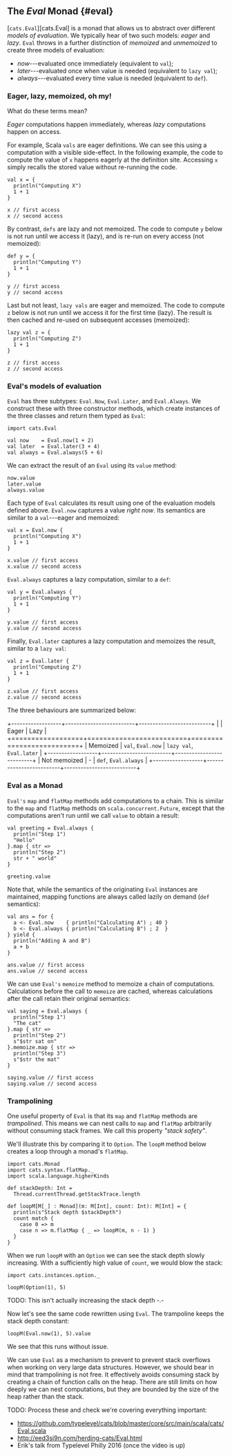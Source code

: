 ## The *Eval* Monad {#eval}

[`cats.Eval`][cats.Eval] is a monad that allows us to
abstract over different *models of evaluation*.
We typically hear of two such models: *eager* and *lazy*.
`Eval` throws in a further distinction of
*memoized* and *unmemoized* to create three models of evaluation:

 - *now*---evaluated once immediately (equivalent to `val`);
 - *later*---evaluated once when value is needed (equivalent to `lazy val`);
 - *always*---evaluated every time value is needed (equivalent to `def`).

### Eager, lazy, memoized, oh my!

What do these terms mean?

*Eager* computations happen immediately,
whereas *lazy* computations happen on access.

For example, Scala `vals` are eager definitions.
We can see this using a computation with a visible side-effect.
In the following example,
the code to compute the value of `x` happens eagerly at the definition site.
Accessing `x` simply recalls the stored value without re-running the code.

```tut:book
val x = {
  println("Computing X")
  1 + 1
}

x // first access
x // second access
```

By contrast, `defs` are lazy and not memoized.
The code to compute `y` below
is not run until we access it (lazy),
and is re-run on every access (not memoized):

```tut:book
def y = {
  println("Computing Y")
  1 + 1
}

y // first access
y // second access
```

Last but not least, `lazy vals` are eager and memoized.
The code to compute `z` below
is not run until we access it for the first time (lazy).
The result is then cached and re-used on subsequent accesses (memoized):

```tut:book
lazy val z = {
  println("Computing Z")
  1 + 1
}

z // first access
z // second access
```

### Eval's models of evaluation

`Eval` has three subtypes: `Eval.Now`, `Eval.Later`, and `Eval.Always`.
We construct these with three constructor methods,
which create instances of the three classes and return them typed as `Eval`:

```tut:book
import cats.Eval

val now    = Eval.now(1 + 2)
val later  = Eval.later(3 + 4)
val always = Eval.always(5 + 6)
```

We can extract the result of an `Eval` using its `value` method:

```tut:book
now.value
later.value
always.value
```

Each type of `Eval` calculates its result
using one of the evaluation models defined above.
`Eval.now` captures a value *right now*.
Its semantics are similar to a `val`---eager and memoized:

```tut:book
val x = Eval.now {
  println("Computing X")
  1 + 1
}

x.value // first access
x.value // second access
```

`Eval.always` captures a lazy computation,
similar to a `def`:

```tut:book
val y = Eval.always {
  println("Computing Y")
  1 + 1
}

y.value // first access
y.value // second access
```

Finally, `Eval.later` captures a lazy computation and memoizes the result,
similar to a `lazy val`:

```tut:book
val z = Eval.later {
  println("Computing Z")
  1 + 1
}

z.value // first access
z.value // second access
```

The three behaviours are summarized below:

+------------------+-------------------------+--------------------------+
|                  | Eager                   | Lazy                     |
+==================+=========================+==========================+
| Memoized         | `val`, `Eval.now`       | `lazy val`, `Eval.later` |
+------------------+-------------------------+--------------------------+
| Not memoized     | <span>-</span>          | `def`, `Eval.always`     |
+------------------+-------------------------+--------------------------+

### Eval as a Monad

`Eval's` `map` and `flatMap` methods add computations to a chain.
This is similar to the `map` and `flatMap` methods on `scala.concurrent.Future`,
except that the computations aren't run until we call `value` to obtain a result:

```tut:book
val greeting = Eval.always {
  println("Step 1")
  "Hello"
}.map { str =>
  println("Step 2")
  str + " world"
}

greeting.value
```

Note that, while the semantics of the originating `Eval` instances are maintained,
mapping functions are always called lazily on demand (`def` semantics):

```tut:book
val ans = for {
  a <- Eval.now    { println("Calculating A") ; 40 }
  b <- Eval.always { println("Calculating B") ; 2  }
} yield {
  println("Adding A and B")
  a + b
}

ans.value // first access
ans.value // second access
```

We can use `Eval's` `memoize` method to memoize a chain of computations.
Calculations before the call to `memoize` are cached,
whereas calculations after the call retain their original semantics:

```tut:book
val saying = Eval.always {
  println("Step 1")
  "The cat"
}.map { str =>
  println("Step 2")
  s"$str sat on"
}.memoize.map { str =>
  println("Step 3")
  s"$str the mat"
}

saying.value // first access
saying.value // second access
```

### Trampolining

One useful property of `Eval` is
that its `map` and `flatMap` methods are *trampolined*.
This means we can nest calls to `map` and `flatMap` arbitrarily
without consuming stack frames.
We call this property *"stack safety"*.

We'll illustrate this by comparing it to `Option`.
The `loopM` method below creates a loop through a monad's `flatMap`.

```tut:book:silent
import cats.Monad
import cats.syntax.flatMap._
import scala.language.higherKinds

def stackDepth: Int =
  Thread.currentThread.getStackTrace.length

def loopM[M[_] : Monad](m: M[Int], count: Int): M[Int] = {
  println(s"Stack depth $stackDepth")
  count match {
    case 0 => m
    case n => m.flatMap { _ => loopM(m, n - 1) }
  }
}
```

When we run `loopM` with an `Option` we can see the stack depth slowly increasing.
With a sufficiently high value of `count`, we would blow the stack:

```tut:book:silent
import cats.instances.option._
```

```tut:book
loopM(Option(1), 5)
```

<div class="callout callout-danger">
TODO: This isn't actually increasing the stack depth -.-
</div>

Now let's see the same code rewritten using `Eval`.
The trampoline keeps the stack depth constant:

```tut:book
loopM(Eval.now(1), 5).value
```

We see that this runs without issue.

We can use `Eval` as a mechanism to prevent to prevent stack overflows
when working on very large data structures.
However, we should bear in mind that trampolining is not free.
It effectively avoids consuming stack by
creating a chain of function calls on the heap.
There are still limits on how deeply we can nest computations,
but they are bounded by the size of the heap rather than the stack.

<div class="callout callout-danger">
TODO: Process these and check we're covering everything important:

- https://github.com/typelevel/cats/blob/master/core/src/main/scala/cats/Eval.scala
- http://eed3si9n.com/herding-cats/Eval.html
- Erik's talk from Typelevel Philly 2016 (once the video is up)
</div>